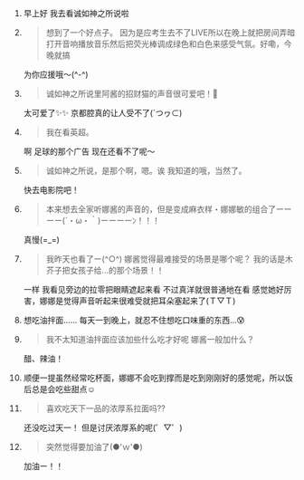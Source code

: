 1. 早上好 我去看诚如神之所说啦

2. > 想到了一个好点子。 因为是应考生去不了LIVE所以在晚上就把房间弄暗打开音响播放音乐然后把荧光棒调成绿色和白色来感受气氛。好嘞，今晚就搞

   为你应援哦～(^-^)

3. > 诚如神之所说里阿酱的招财猫的声音很可爱吧！💓

   太可爱了✨✨ 京都腔真的让人受不了(´つヮ⊂)

4. > 我在看英超。

   啊 足球的那个广告 现在还看不了呢～

5. > 诚如神之所说，是那个啊，嗯。诶 我知道的哦，当然了。

   快去电影院吧！

6. > 本来想去全家听娜酱的声音的，但是变成麻衣样・娜娜敏的组合了ーーーー(´・ω・｀)ーーーーﾝ！！！

   真慢(=_=)

7. > 我昨天也看了ー(^○^) 娜酱觉得最难接受的场景是哪个呢？ 我的话是木芥子把女孩子给...的那个场景！！

   一样 我看见旁边的拉零把眼睛遮起来看 不过真洋就很普通地在看 感觉她好厉害，娜娜是觉得声音听起来很难受就把耳朵塞起来了(Ｔ▽Ｔ)

8. 想吃油拌面...... 每天一到晚上，就忍不住想吃口味重的东西...😰

9. > 我不太知道油拌面应该加些什么吃才好呢 娜酱一般加什么？

   醋、辣油！

10. 顺便一提虽然经常吃杯面，娜娜不会吃到撑而是吃到刚刚好的感觉呢，所以饭后总是会吃些甜点☺

11. > 喜欢吃天下一品的浓厚系拉面吗⁇

    还没吃过天一！ 但是讨厌浓厚系的呢(゜▽゜)

12. > 突然觉得要加油了(●'ｗ'●)

    加油ー！！
